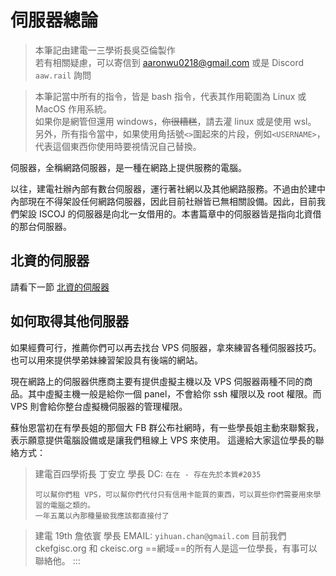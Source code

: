 # 伺服器總論

> 本筆記由建電一三學術長吳亞倫製作<br>
> 若有相關疑慮，可以寄信到 [aaronwu0218@gmail.com](mailto:aaronwu0218@gmail.com) 或是 Discord `aaw.rail` 詢問

> 本筆記當中所有的指令，皆是 bash 指令，代表其作用範圍為 Linux 或 MacOS 作用系統。<br>
> 如果你是網管但還用 windows，~~你很糟糕~~，請去灌 linux 或是使用 wsl。<br>
> 另外，所有指令當中，如果使用角括號`<>`圍起來的片段，例如`<USERNAME>`，代表這個東西你使用時要視情況自己替換。

伺服器，全稱網路伺服器，是一種在網路上提供服務的電腦。

以往，建電社辦內部有數台伺服器，運行著社網以及其他網路服務。不過由於建中內部現在不得架設任何網路伺服器，因此目前社辦皆已無相關設備。因此，目前我們架設 ISCOJ 的伺服器是向北一女借用的。本書篇章中的伺服器皆是指向北資借的那台伺服器。

## 北資的伺服器

請看下一節 [北資的伺服器](fgisc-server.md)

## 如何取得其他伺服器

如果經費可行，推薦你們可以再去找台 VPS 伺服器，拿來練習各種伺服器技巧。也可以用來提供學弟妹練習架設具有後端的網站。

現在網路上的伺服器供應商主要有提供虛擬主機以及 VPS 伺服器兩種不同的商品。其中虛擬主機一般是給你一個 panel，不會給你 ssh 權限以及 root 權限。而 VPS 則會給你整台虛擬機伺服器的管理權限。

蘇怡恩當初在有學長姐的那個大 FB 群公布社網時，有一些學長姐主動來聯繫我，表示願意提供電腦設備或是讓我們租線上 VPS 來使用。
這邊給大家這位學長的聯絡方式：

> 建電百四學術長
> 丁安立 學長
> DC: `在在 - 存在先於本質#2035`
> ```
> 可以幫你們租 VPS，可以幫你們代付只有信用卡能買的東西，可以買些你們需要用來學習的電腦之類的。
> 一年五萬以內那種量級我應該都直接付了
> ```


> 建電 19th
> 詹依寰 學長
> EMAIL: `yihuan.chan@gmail.com`
> 目前我們 ckefgisc.org 和 ckeisc.org ==網域==的所有人是這一位學長，有事可以聯絡他。
:::
